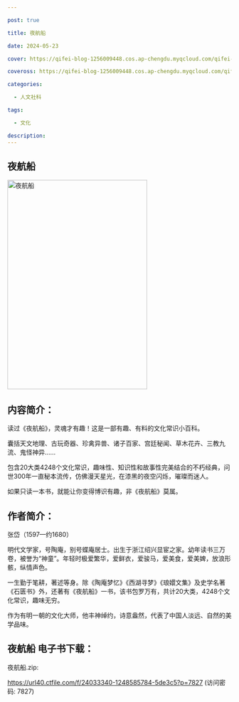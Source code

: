 ```yaml
---

post: true

title: 夜航船

date: 2024-05-23

cover: https://qifei-blog-1256009448.cos.ap-chengdu.myqcloud.com/qifei-blog/66372c290ea9cb1403874732.jpg

coveross: https://qifei-blog-1256009448.cos.ap-chengdu.myqcloud.com/qifei-blog/66372c290ea9cb1403874732.jpg

categories:

  - 人文社科

tags:

  - 文化

description:
---
```


## 夜航船
<img alt="夜航船 " class="aligncenter loading" data-was-processed="true" decoding="async" fetchpriority="high" height="471" src="https://qifei-blog-1256009448.cos.ap-chengdu.myqcloud.com/qifei-blog/66372c290ea9cb1403874732.jpg " style="cursor: zoom-in;" width="314"/>

## 内容简介：

读过《夜航船》，灵魂才有趣！这是一部有趣、有料的文化常识小百科。

囊括天文地理、古玩奇器、珍禽异兽、诸子百家、宫廷秘闻、草木花卉、三教九流、鬼怪神异……

包含20大类4248个文化常识，趣味性、知识性和故事性完美结合的不朽经典，问世300年一直秘本流传，仿佛漫天星光，在漆黑的夜空闪烁，璀璨而迷人。

如果只读一本书，就能让你变得博识有趣，非《夜航船》莫属。

## 作者简介：

张岱（1597—约1680）

明代文学家，号陶庵，别号蝶庵居士。出生于浙江绍兴显宦之家。幼年读书三万卷，被誉为“神童”。年轻时极爱繁华，爱鲜衣，爱骏马，爱美食，爱美婢，放浪形骸，纵情声色。

一生勤于笔耕，著述等身。除《陶庵梦忆》《西湖寻梦》《琅嬛文集》及史学名著《石匮书》外，还著有《夜航船》一书，该书包罗万有，共计20大类，4248个文化常识，趣味无穷。

作为有明一朝的文化大师，他丰神绰约，诗意盎然，代表了中国人淡远、自然的美学品味。

## 夜航船 电子书下载：
夜航船.zip: 

https://url40.ctfile.com/f/24033340-1248585784-5de3c5?p=7827 (访问密码: 7827)
